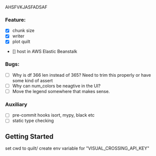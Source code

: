AHSFVKJASFADSAF

### Feature:
- [x] chunk size
- [x] writer
- [x] plot quilt
- [] host in AWS Elastic Beanstalk

### Bugs:
- [ ] Why is df 366 len instead of 365? Need to trim this properly or have some kind of assert
- [ ] Why can num_colors be neagtive in the UI?
- [ ] Move the legend somewhere that makes sense.

### Auxiliary
- [ ] pre-commit hooks isort, mypy, black etc
- [ ] static type checking

## Getting Started
set cwd to quilt/
create env variable for "VISUAL_CROSSING_API_KEY"